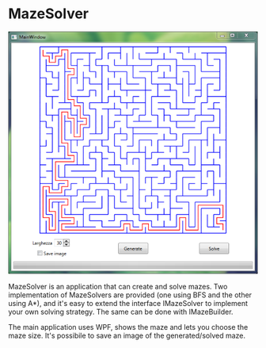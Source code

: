 MazeSolver
===========

![MazeSolver](https://github.com/D4n13le/MazeSolver/blob/master/Screenshots/application.png?raw=true)

MazeSolver is an application that can create and solve mazes.
Two implementation of MazeSolvers are provided (one using BFS and the other using A*),
and it's easy to extend the interface IMazeSolver to implement your own solving strategy.
The same can be done with IMazeBuilder.

The main application uses WPF, shows the maze and lets you choose the maze size.
It's possibile to save an image of the generated/solved maze.
